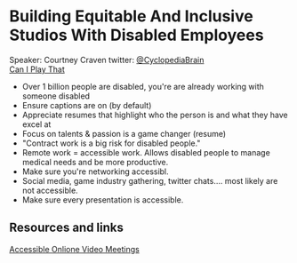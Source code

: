 # Building Equitable And Inclusive Studios With Disabled Employees

Speaker: Courtney Craven 
twitter: [@CyclopediaBrain](https://twitter.com/CyclopediaBrain)   
[Can I Play That](https://caniplaythat.com)  


- Over 1 billion people are disabled, you're are already working with someone disabled  
- Ensure captions are on (by default)  
- Appreciate resumes that highlight who the person is and what they have excel at  
- Focus on talents & passion is a game changer (resume)  
- "Contract work is a big risk for  disabled people."  
- Remote work = accessible work. Allows disabled people to manage medical needs and be more productive. 
- Make sure you're networking accessibl.
- Social media, game industry gathering, twitter chats.... most likely are not accessible. 
- Make sure every presentation is accessible.



## Resources and links
[Accessible Onlione Video Meetings](https://meryl.net/accessible-online-video-meetings/)